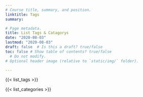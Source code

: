 ```yaml
---
# Course title, summary, and position.
linktitle: Tags
summary: 

# Page metadata.
title: List Tags & Catagorys
date: "2020-08-03"
lastmod: "2020-08-03"
draft: false  # Is this a draft? true/false
toc: false # Show table of contents? true/false
  # Do not modify.
# Optional header image (relative to `static/img/` folder).

---
```


{{< list_tags >}} 


{{< list_categories >}} 